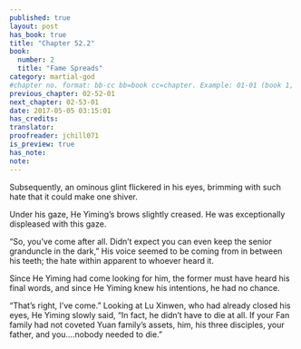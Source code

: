 ```yaml
---
published: true
layout: post
has_book: true
title: "Chapter 52.2"
book:
  number: 2
  title: "Fame Spreads"
category: martial-god
#chapter no. format: bb-cc bb=book cc=chapter. Example: 01-01 (book 1, chapter 1)
previous_chapter: 02-52-01
next_chapter: 02-53-01
date: 2017-05-05 03:15:01 
has_credits:
translator:
proofreader: jchill071
is_preview: true
has_note: 
note: 
---
```

Subsequently, an ominous glint flickered in his eyes, brimming with such hate that it could make one shiver.

Under his gaze, He Yiming’s brows slightly creased. He was exceptionally displeased with this gaze.

“So, you’ve come after all. Didn’t expect you can even keep the senior granduncle in the dark,” His voice seemed to be coming from in between his teeth; the hate within apparent to whoever heard it.

Since He Yiming had come looking for him, the former must have heard his final words, and since He Yiming knew his intentions, he had no chance.

“That’s right, I’ve come.” Looking at Lu Xinwen, who had already closed his eyes, He Yiming slowly said, “In fact, he didn’t have to die at all. If your Fan family had not coveted Yuan family’s assets, him, his three disciples, your father, and you….nobody needed to die.”
